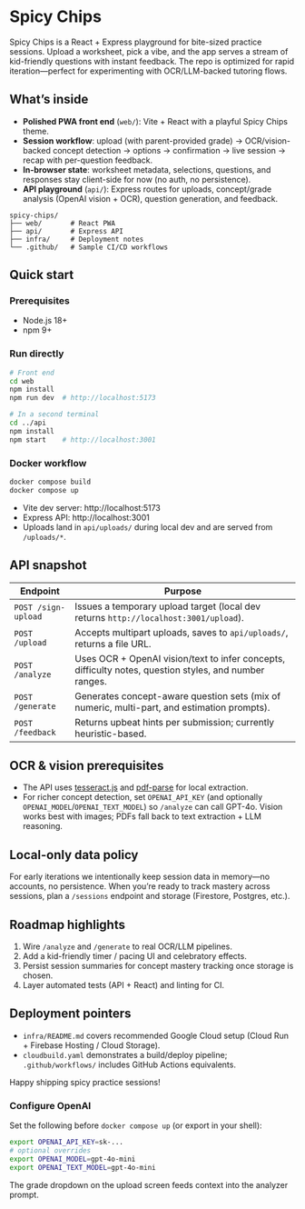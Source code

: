 # Spicy Chips

Spicy Chips is a React + Express playground for bite-sized practice sessions. Upload a worksheet, pick a vibe, and the app serves a stream of kid-friendly questions with instant feedback. The repo is optimized for rapid iteration—perfect for experimenting with OCR/LLM-backed tutoring flows.

## What’s inside

- **Polished PWA front end** (`web/`): Vite + React with a playful Spicy Chips theme.
- **Session workflow**: upload (with parent-provided grade) → OCR/vision-backed concept detection → options → confirmation → live session → recap with per-question feedback.
- **In-browser state**: worksheet metadata, selections, questions, and responses stay client-side for now (no auth, no persistence).
- **API playground** (`api/`): Express routes for uploads, concept/grade analysis (OpenAI vision + OCR), question generation, and feedback.

```text
spicy-chips/
├── web/       # React PWA
├── api/       # Express API
├── infra/     # Deployment notes
└── .github/   # Sample CI/CD workflows
```

## Quick start

### Prerequisites
- Node.js 18+
- npm 9+

### Run directly
```bash
# Front end
cd web
npm install
npm run dev  # http://localhost:5173

# In a second terminal
cd ../api
npm install
npm start    # http://localhost:3001
```

### Docker workflow
```bash
docker compose build
docker compose up
```
- Vite dev server: http://localhost:5173
- Express API: http://localhost:3001
- Uploads land in `api/uploads/` during local dev and are served from `/uploads/*`.

## API snapshot

| Endpoint | Purpose |
| --- | --- |
| `POST /sign-upload` | Issues a temporary upload target (local dev returns `http://localhost:3001/upload`). |
| `POST /upload` | Accepts multipart uploads, saves to `api/uploads/`, returns a file URL. |
| `POST /analyze` | Uses OCR + OpenAI vision/text to infer concepts, difficulty notes, question styles, and number ranges. |
| `POST /generate` | Generates concept-aware question sets (mix of numeric, multi-part, and estimation prompts). |
| `POST /feedback` | Returns upbeat hints per submission; currently heuristic-based. |

## OCR & vision prerequisites
- The API uses [tesseract.js](https://github.com/naptha/tesseract.js) and [pdf-parse](https://www.npmjs.com/package/pdf-parse) for local extraction.
- For richer concept detection, set `OPENAI_API_KEY` (and optionally `OPENAI_MODEL`/`OPENAI_TEXT_MODEL`) so `/analyze` can call GPT-4o. Vision works best with images; PDFs fall back to text extraction + LLM reasoning.

## Local-only data policy
For early iterations we intentionally keep session data in memory—no accounts, no persistence. When you’re ready to track mastery across sessions, plan a `/sessions` endpoint and storage (Firestore, Postgres, etc.).

## Roadmap highlights
1. Wire `/analyze` and `/generate` to real OCR/LLM pipelines.
2. Add a kid-friendly timer / pacing UI and celebratory effects.
3. Persist session summaries for concept mastery tracking once storage is chosen.
4. Layer automated tests (API + React) and linting for CI.

## Deployment pointers
- `infra/README.md` covers recommended Google Cloud setup (Cloud Run + Firebase Hosting / Cloud Storage).
- `cloudbuild.yaml` demonstrates a build/deploy pipeline; `.github/workflows/` includes GitHub Actions equivalents.

Happy shipping spicy practice sessions!

### Configure OpenAI
Set the following before `docker compose up` (or export in your shell):
```bash
export OPENAI_API_KEY=sk-...
# optional overrides
export OPENAI_MODEL=gpt-4o-mini
export OPENAI_TEXT_MODEL=gpt-4o-mini
```
The grade dropdown on the upload screen feeds context into the analyzer prompt.
